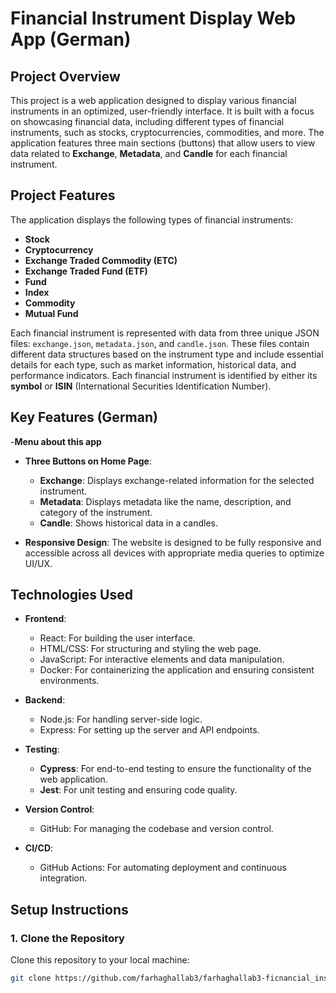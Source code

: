 # Financial Instrument Display Web App (German)

## Project Overview
This project is a web application designed to display various financial instruments in an optimized, user-friendly interface. It is built with a focus on showcasing financial data, including different types of financial instruments, such as stocks, cryptocurrencies, commodities, and more. The application features three main sections (buttons) that allow users to view data related to **Exchange**, **Metadata**, and **Candle** for each financial instrument.

## Project Features
The application displays the following types of financial instruments:
- **Stock**
- **Cryptocurrency**
- **Exchange Traded Commodity (ETC)**
- **Exchange Traded Fund (ETF)**
- **Fund**
- **Index**
- **Commodity**
- **Mutual Fund**

Each financial instrument is represented with data from three unique JSON files: `exchange.json`, `metadata.json`, and `candle.json`. These files contain different data structures based on the instrument type and include essential details for each type, such as market information, historical data, and performance indicators. Each financial instrument is identified by either its **symbol** or **ISIN** (International Securities Identification Number).

## Key Features (German)
-**Menu about this app**
- **Three Buttons on Home Page**: 
  - **Exchange**: Displays exchange-related information for the selected instrument.
  - **Metadata**: Displays metadata like the name, description, and category of the instrument.
  - **Candle**: Shows historical data in a candles.

- **Responsive Design**: The website is designed to be fully responsive and accessible across all devices with appropriate media queries to optimize UI/UX.

## Technologies Used
- **Frontend**:
  - React: For building the user interface.
  - HTML/CSS: For structuring and styling the web page.
  - JavaScript: For interactive elements and data manipulation.
  - Docker: For containerizing the application and ensuring consistent environments.
  
- **Backend**:
  - Node.js: For handling server-side logic.
  - Express: For setting up the server and API endpoints.
  
- **Testing**:
  - **Cypress**: For end-to-end testing to ensure the functionality of the web application.
  - **Jest**: For unit testing and ensuring code quality.
  
- **Version Control**:
  - GitHub: For managing the codebase and version control.

- **CI/CD**:
  - GitHub Actions: For automating deployment and continuous integration.

## Setup Instructions

### 1. Clone the Repository
Clone this repository to your local machine:
```bash
git clone https://github.com/farhaghallab3/farhaghallab3-ficnancial_instruments_challenge
